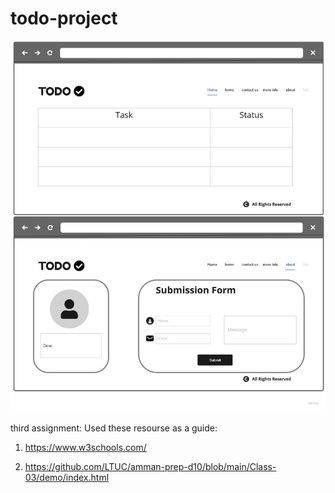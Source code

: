 # todo-project

![wireframe](assist/wireframe2.jpg)

third assignment:
Used these resourse as a guide:

1. <https://www.w3schools.com/>

2. <https://github.com/LTUC/amman-prep-d10/blob/main/Class-03/demo/index.html>
